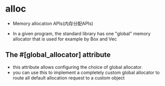 # alloc

- Memory allocation APIs(内存分配APIs)

- In a given program, the standard library has one "global" memory allocator that is used for example by Box<T> and Vec<T>

## The #[global_allocator] attribute

- this attribute allows configuring the choice of global allocator. 
- you can use this to implement a completely custom global allocator to route all default allocation request to a custom object

